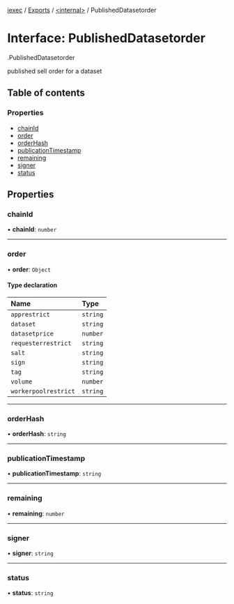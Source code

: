[iexec](../README.md) / [Exports](../modules.md) / [<internal\>](../modules/internal_.md) / PublishedDatasetorder

# Interface: PublishedDatasetorder

[<internal>](../modules/internal_.md).PublishedDatasetorder

published sell order for a dataset

## Table of contents

### Properties

- [chainId](internal_.PublishedDatasetorder.md#chainid)
- [order](internal_.PublishedDatasetorder.md#order)
- [orderHash](internal_.PublishedDatasetorder.md#orderhash)
- [publicationTimestamp](internal_.PublishedDatasetorder.md#publicationtimestamp)
- [remaining](internal_.PublishedDatasetorder.md#remaining)
- [signer](internal_.PublishedDatasetorder.md#signer)
- [status](internal_.PublishedDatasetorder.md#status)

## Properties

### chainId

• **chainId**: `number`

---

### order

• **order**: `Object`

#### Type declaration

| Name                 | Type     |
| :------------------- | :------- |
| `apprestrict`        | `string` |
| `dataset`            | `string` |
| `datasetprice`       | `number` |
| `requesterrestrict`  | `string` |
| `salt`               | `string` |
| `sign`               | `string` |
| `tag`                | `string` |
| `volume`             | `number` |
| `workerpoolrestrict` | `string` |

---

### orderHash

• **orderHash**: `string`

---

### publicationTimestamp

• **publicationTimestamp**: `string`

---

### remaining

• **remaining**: `number`

---

### signer

• **signer**: `string`

---

### status

• **status**: `string`
